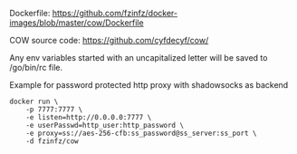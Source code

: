 Dockerfile: https://github.com/fzinfz/docker-images/blob/master/cow/Dockerfile

COW source code: https://github.com/cyfdecyf/cow/

Any env variables started with an uncapitalized letter will be saved to /go/bin/rc file.

Example for password protected http proxy with shadowsocks as backend
```
docker run \
    -p 7777:7777 \
    -e listen=http://0.0.0.0:7777 \
    -e userPasswd=http_user:http_password \
    -e proxy=ss://aes-256-cfb:ss_password@ss_server:ss_port \
    -d fzinfz/cow
```
